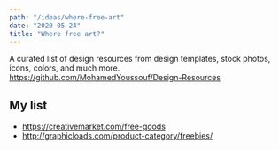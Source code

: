 ```yaml
---
path: "/ideas/where-free-art"
date: "2020-05-24"
title: "Where free art?"
---
```


A curated list of design resources from design templates, stock photos, icons, colors, and much more. https://github.com/MohamedYoussouf/Design-Resources

## My list

- https://creativemarket.com/free-goods
- http://graphicloads.com/product-category/freebies/